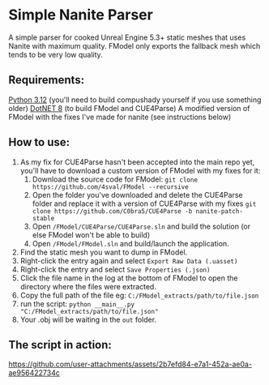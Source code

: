 # Simple Nanite Parser
A simple parser for cooked Unreal Engine 5.3+ static meshes that uses Nanite with maximum quality. FModel only exports the fallback mesh which tends to be very low quality.

## Requirements:
[Python 3.12](https://www.python.org/downloads/release/python-31210/) (you'll need to build compushady yourself if you use something older)
[DotNET 8](https://dotnet.microsoft.com/en-us/download/dotnet/8.0) (to build FModel and CUE4Parse)
A modified version of FModel with the fixes I've made for nanite (see instructions below)

## How to use:
1. As my fix for CUE4Parse hasn't been accepted into the main repo yet, you'll have to download a custom version of FModel with my fixes for it: 
    1. Download the source code for FModel: `git clone https://github.com/4sval/FModel --recursive`
    2. Open the folder you've downloaded and delete the CUE4Parse folder and replace it with a version of CUE4Parse with my fixes `git clone https://github.com/C0bra5/CUE4Parse -b nanite-patch-stable`
    4. Open `/FModel/CUE4Parse/CUE4Parse.sln` and build the solution (or else FModel won't be able to build)
    5. Open `/FModel/FModel.sln` and build/launch the application.
2. Find the static mesh you want to dump in FModel.
3. Right-click the entry again and select `Export Raw Data (.uasset)`
4. Right-click the entry and select `Save Properties (.json)`
5. Click the file name in the log at the bottom of FModel to open the directory where the files were extracted.
6. Copy the full path of the file eg: `C:/FModel_extracts/path/to/file.json`
7. run the script: `python __main__.py "C:/FModel_extracts/path/to/file.json"`
8. Your .obj will be waiting in the `out` folder.

## The script in action:

https://github.com/user-attachments/assets/2b7efd84-e7a1-452a-ae0a-ae956422734c

